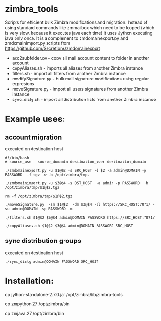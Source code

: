 # zimbra_tools

Scripts for efficient bulk Zimbra modifications and migration.
Instead of using standard commands like zmmailbox which need to be looped (which is very slow, because it executes java each time) it uses Jython executing java only once.
It is a complement to zmdomainexport.py and zmdomainimport.py scripts from https://github.com/Secretions/zmdomainexport


* acc2subfolder.py - copy all mail account content to folder in another account
* copyAliases.sh - imports all aliases from another Zimbra instance
* filters.sh - import all filters from another Zimbra instance
* modifySignature.py - bulk mail signature modifications using regular expresions 
* moveSignature.py -  import all users signatures from another Zimbra instance
* sync_distg.sh - import all distribution lists from another Zimbra instance

# Example uses:

## account migration
executed on destination host
```
#!/bin/bash
# source_user  source_domamin destination_user destination_domain

./zmdomainexport.py -u $1@$2 -s SRC_HOST -d $2 -a admin@DOMAIN -p PASSWORD  -f tgz -w -b /opt/zimbra/tmp.

./zmdomainimport.py -u $3@$4 -s DST_HOST  -a admin -p PASSWORD  -b /opt/zimbra/tmp/$1@$2.tgz

rm -f /opt/zimbra/tmp/$1@$2.tgz

./moveSignature.py  -sm $1@$2  -dm $3@$4 -sl https://SRC_HOST:7071/ -su admin@DOMAIN -sp PASSWORD -m

./filters.sh $1@$2 $3@$4 admin@DOMAIN PASSWORD https://SRC_HOST:7071/

./copyAliases.sh $1@$2 $3@$4 admin@DOMAIN PASSWORD SRC_HOST
```
## sync distribution groups 
executed on destination host
```
./sync_distg admin@DOMAIN PASSWORD SRC_HOST
```

# Installation:

cp jython-standalone-2.7.0.jar /opt/zimbra/lib/zimbra-tools

cp zmpython.27 /opt/zimbra/bin

cp zmjava.27  /opt/zimbra/bin
